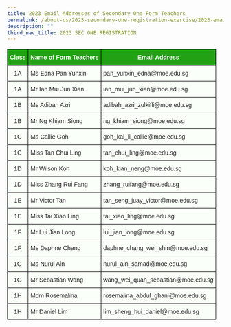 ```yaml
---
title: 2023 Email Addresses of Secondary One Form Teachers
permalink: /about-us/2023-secondary-one-registration-exercise/2023-email-addresses-of-sec-one-form-teachers/
description: ""
third_nav_title: 2023 SEC ONE REGISTRATION
---
```

<style type="text/css">
.tg  {border-collapse:collapse;border-spacing:0;}
.tg td{border-color:black;border-style:solid;border-width:1px;font-family:Arial, sans-serif;font-size:14px;
  overflow:hidden;padding:10px 5px;word-break:normal;}
.tg th{border-color:black;border-style:solid;border-width:1px;font-family:Arial, sans-serif;font-size:14px;
  font-weight:normal;overflow:hidden;padding:10px 5px;word-break:normal;}
.tg .tg-xn89{background-color:#22A114;color:#FBFFFA;font-weight:bold;text-align:center;vertical-align:middle}
.tg .tg-s6uv{background-color:#FBFFFA;color:#222;text-align:center;vertical-align:middle}
.tg .tg-x43p{background-color:#FBFFFA;color:#222;text-align:left;vertical-align:middle}
</style>
<table class="tg">
<thead>
  <tr>
    <th class="tg-xn89"><span style="color:#FBFFFA;background-color:#22A114">Class</span></th>
    <th class="tg-xn89" colspan="3"><span style="color:#FBFFFA;background-color:#22A114">Name of Form Teachers</span></th>
    <th class="tg-xn89"><span style="color:#FBFFFA;background-color:#22A114">Email Address</span></th>
  </tr>
</thead>
<tbody>
  <tr>
    <td class="tg-s6uv"><span style="color:#222;background-color:#FBFFFA">1A</span></td>
    <td class="tg-x43p" colspan="3"><span style="color:#222;background-color:#FBFFFA">Ms Edna Pan Yunxin</span></td>
    <td class="tg-x43p"><span style="color:#222;background-color:#FBFFFA">pan_yunxin_edna@moe.edu.sg</span></td>
  </tr>
  <tr>
    <td class="tg-s6uv"><span style="color:#222;background-color:#FBFFFA">1A</span></td>
    <td class="tg-x43p" colspan="3"><span style="color:#222;background-color:#FBFFFA">Mr Ian Mui Jun Xian</span></td>
    <td class="tg-x43p"><span style="color:#222;background-color:#FBFFFA">ian_mui_jun_xian@moe.edu.sg</span></td>
  </tr>
  <tr>
    <td class="tg-s6uv"><span style="color:#222;background-color:#FBFFFA">1B</span></td>
    <td class="tg-x43p" colspan="3"><span style="color:#222;background-color:#FBFFFA">Ms Adibah Azri   </span>     <span style="color:#222;background-color:#FBFFFA"> </span></td>
    <td class="tg-x43p"><span style="color:#222;background-color:#FBFFFA">adibah_azri_zulkifli@moe.edu.sg </span></td>
  </tr>
  <tr>
    <td class="tg-s6uv"><span style="color:#222;background-color:#FBFFFA">1B</span></td>
    <td class="tg-x43p" colspan="3"><span style="color:#222;background-color:#FBFFFA">Mr Ng Khiam Siong     </span></td>
    <td class="tg-x43p"><span style="color:#222;background-color:#FBFFFA">ng_khiam_siong@moe.edu.sg </span></td>
  </tr>
  <tr>
    <td class="tg-s6uv"><span style="color:#222;background-color:#FBFFFA">1C</span></td>
    <td class="tg-x43p" colspan="3"><span style="color:#222;background-color:#FBFFFA">Ms Callie Goh</span></td>
    <td class="tg-x43p"><span style="color:#222;background-color:#FBFFFA">goh_kai_li_callie@moe.edu.sg </span></td>
  </tr>
  <tr>
    <td class="tg-s6uv"><span style="color:#222;background-color:#FBFFFA">1C</span></td>
    <td class="tg-x43p" colspan="3"><span style="color:#222;background-color:#FBFFFA">Miss Tan Chui Ling </span></td>
    <td class="tg-x43p"><span style="color:#222;background-color:#FBFFFA">tan_chui_ling@moe.edu.sg  </span></td>
  </tr>
  <tr>
    <td class="tg-s6uv"><span style="color:#222;background-color:#FBFFFA">1D</span></td>
    <td class="tg-x43p" colspan="3"><span style="color:#222;background-color:#FBFFFA">Mr Wilson Koh     </span></td>
    <td class="tg-x43p"><span style="color:#222;background-color:#FBFFFA">koh_kian_neng@moe.edu.sg </span></td>
  </tr>
  <tr>
    <td class="tg-s6uv"><span style="color:#222;background-color:#FBFFFA">1D</span></td>
    <td class="tg-x43p" colspan="3"><span style="color:#222;background-color:#FBFFFA">Miss Zhang Rui Fang     </span></td>
    <td class="tg-x43p"><span style="color:#222;background-color:#FBFFFA">zhang_ruifang@moe.edu.sg </span></td>
  </tr>
  <tr>
    <td class="tg-s6uv"><span style="color:#222;background-color:#FBFFFA">1E</span></td>
    <td class="tg-x43p" colspan="3"><span style="color:#222;background-color:#FBFFFA">Mr Victor Tan    </span></td>
    <td class="tg-x43p"><span style="color:#222;background-color:#FBFFFA">tan_seng_juay_victor@moe.edu.sg </span></td>
  </tr>
  <tr>
    <td class="tg-s6uv"><span style="color:#222;background-color:#FBFFFA">1E</span></td>
    <td class="tg-x43p" colspan="3"><span style="color:#222;background-color:#FBFFFA">Miss Tai Xiao Ling </span></td>
    <td class="tg-x43p"><span style="color:#222;background-color:#FBFFFA">tai_xiao_ling@moe.edu.sg </span></td>
  </tr>
  <tr>
    <td class="tg-s6uv"><span style="color:#222;background-color:#FBFFFA">1F</span></td>
    <td class="tg-x43p" colspan="3"><span style="color:#222;background-color:#FBFFFA">Mr Lui Jian Long</span></td>
    <td class="tg-x43p"><span style="color:#222;background-color:#FBFFFA">lui_jian_long@moe.edu.sg </span></td>
  </tr>
  <tr>
    <td class="tg-s6uv"><span style="color:#222;background-color:#FBFFFA">1F</span></td>
    <td class="tg-x43p" colspan="3"><span style="color:#222;background-color:#FBFFFA">Ms Daphne Chang</span></td>
    <td class="tg-x43p"><span style="color:#222;background-color:#FBFFFA">daphne_chang_wei_shin@moe.edu.sg </span></td>
  </tr>
  <tr>
    <td class="tg-s6uv"><span style="color:#222;background-color:#FBFFFA">1G</span></td>
    <td class="tg-x43p" colspan="3"><span style="color:#222;background-color:#FBFFFA">Ms Nurul Ain</span></td>
    <td class="tg-x43p"><span style="color:#222;background-color:#FBFFFA">nurul_ain_samad@moe.edu.sg </span></td>
  </tr>
  <tr>
    <td class="tg-s6uv"><span style="color:#222;background-color:#FBFFFA">1G</span></td>
    <td class="tg-x43p" colspan="3"><span style="color:#222;background-color:#FBFFFA">Mr Sebastian Wang     </span></td>
    <td class="tg-x43p"><span style="color:#222;background-color:#FBFFFA">wang_wei_quan_sebastian@moe.edu.sg </span></td>
  </tr>
  <tr>
    <td class="tg-s6uv"><span style="color:#222;background-color:#FBFFFA">1H</span></td>
    <td class="tg-x43p" colspan="3"><span style="color:#222;background-color:#FBFFFA">Mdm Rosemalina    </span></td>
    <td class="tg-x43p"><span style="color:#222;background-color:#FBFFFA">rosemalina_abdul_ghani@moe.edu.sg </span></td>
  </tr>
  <tr>
    <td class="tg-s6uv"><span style="color:#222;background-color:#FBFFFA">1H</span></td>
    <td class="tg-x43p" colspan="3"><span style="color:#222;background-color:#FBFFFA">Mr Daniel Lim</span></td>
    <td class="tg-x43p"><span style="color:#222;background-color:#FBFFFA">lim_sheng_hui_daniel@moe.edu.sg</span></td>
  </tr>
</tbody>
</table>